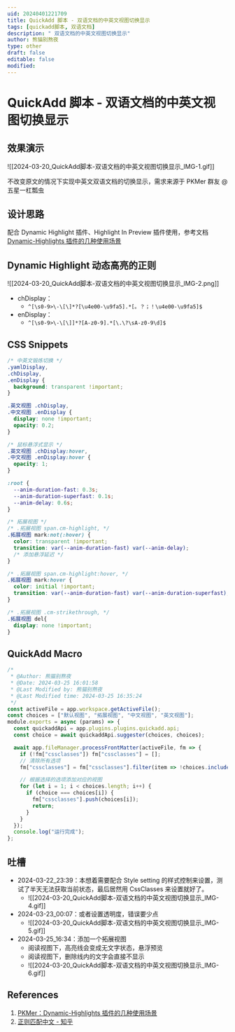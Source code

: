 ```yaml
---
uid: 20240401221709
title: QuickAdd 脚本 - 双语文档的中英文视图切换显示
tags: [quickadd脚本, 双语文档]
description: " 双语文档的中英文视图切换显示"
author: 熊猫别熬夜
type: other
draft: false
editable: false
modified: 
---
```


# QuickAdd 脚本 - 双语文档的中英文视图切换显示

## 效果演示

![[2024-03-20_QuickAdd脚本-双语文档的中英文视图切换显示_IMG-1.gif]]

不改变原文的情况下实现中英文双语文档的切换显示，需求来源于 PKMer 群友 @五星一杠瓢虫

## 设计思路

配合 Dynamic Highlight 插件、Highlight In Preview 插件使用，参考文档 [Dynamic-Highlights 插件的几种使用场景]( https://pkmer.cn/show/20231209095421 )

## Dynamic Highlight 动态高亮的正则

![[2024-03-20_QuickAdd脚本-双语文档的中英文视图切换显示_IMG-2.png]]

- chDisplay：
	- `^[\s0-9>\-\[\]*?[\u4e00-\u9fa5].*[。？；！\u4e00-\u9fa5]$`
- enDisplay：
	- `^[\s0-9>\-\[\]]*?[A-z0-9].*[\.\?\sA-z0-9\d]$`

## CSS Snippets

```css
/* 中英文锻炼切换 */
.yamlDisplay,
.chDisplay,
.enDisplay {
  background: transparent !important;
}

.英文视图 .chDisplay,
.中文视图 .enDisplay {
  display: none !important;
  opacity: 0.2;
}

/* 鼠标悬浮式显示 */
.英文视图 .chDisplay:hover,
.中文视图 .enDisplay:hover {
  opacity: 1;
}

:root {
  --anim-duration-fast: 0.3s;
  --anim-duration-superfast: 0.1s;
  --anim-delay: 0.6s;
}

/* 拓展视图 */
/* .拓展视图 span.cm-highlight, */
.拓展视图 mark:not(:hover) {
  color: transparent !important;
  transition: var(--anim-duration-fast) var(--anim-delay);
  /* 添加悬浮延迟 */
}

/* .拓展视图 span.cm-highlight:hover, */
.拓展视图 mark:hover {
  color: initial !important;
  transition: var(--anim-duration-fast) var(--anim-duration-superfast);
}

/* .拓展视图 .cm-strikethrough, */
.拓展视图 del{
  display: none !important;
}
```

## QuickAdd Macro

```js
/*
 * @Author: 熊猫别熬夜 
 * @Date: 2024-03-25 16:01:58 
 * @Last Modified by: 熊猫别熬夜
 * @Last Modified time: 2024-03-25 16:35:24
 */
const activeFile = app.workspace.getActiveFile();
const choices = ["默认视图", "拓展视图", "中文视图", "英文视图"];
module.exports = async (params) => {
  const quickaddApi = app.plugins.plugins.quickadd.api;
  const choice = await quickaddApi.suggester(choices, choices);

  await app.fileManager.processFrontMatter(activeFile, fm => {
    if (!fm["cssclasses"]) fm["cssclasses"] = [];
    // 清除所有选项
    fm["cssclasses"] = fm["cssclasses"].filter(item => !choices.includes(item));

    // 根据选择的选项添加对应的视图
    for (let i = 1; i < choices.length; i++) {
      if (choice === choices[i]) {
        fm["cssclasses"].push(choices[i]);
        return;
      }
    }
  });
  console.log("运行完成");
};
```

## 吐槽

- 2024-03-22_23:39：本想着需要配合 Style setting 的样式控制来设置，测试了半天无法获取当前状态，最后居然用 CssClasses 来设置就好了。
	- ![[2024-03-20_QuickAdd脚本-双语文档的中英文视图切换显示_IMG-4.gif]]
- 2024-03-23_00:07：或者设置透明度，错误要少点
	- ![[2024-03-20_QuickAdd脚本-双语文档的中英文视图切换显示_IMG-5.gif]]
- 2024-03-25_16:34：添加一个拓展视图
	- 阅读视图下，高亮线会变成无文字状态，悬浮预览
	- 阅读视图下，删除线内的文字会直接不显示
	- ![[2024-03-20_QuickAdd脚本-双语文档的中英文视图切换显示_IMG-6.gif]]

## References

1. [PKMer：Dynamic-Highlights 插件的几种使用场景]( https://pkmer.cn/show/20231209095421 )
2. [正则匹配中文 - 知乎](https://zhuanlan.zhihu.com/p/99790819?utm_psn=1754588187287277568)